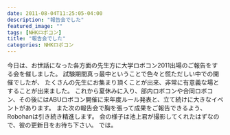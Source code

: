 ```yaml
---
date: 2011-08-04T11:25:05-04:00
description: "報告会でした"
featured_image: ""
tags: [NHKロボコン]
title: "報告会でした"
categories: NHKロボコン
---
```


今日は、お世話になった各方面の先生方に大学ロボコン2011出場のご報告をする会を催しました。
試験期間真っ最中ということで色々と慌ただしい中での開催でしたが、
たくさんの先生にお集まり頂くことが出来、非常に有意義な場とすることが出来ました。
これから夏休みに入り、部内ロボコンや合同ロボコン、その後にはABUロボコン開催に来年度ルール発表と、立て続けに大きなイベントがあります。
また次の報告会で胸を張って成果をご報告できるよう、Robohanは引き続き精進します。
会の様子は池上君が撮影してくれたはずなので、彼の更新日をお待ち下さい。
では。
